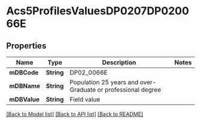 # Acs5ProfilesValuesDP0207DP020066E

## Properties
Name | Type | Description | Notes
------------ | ------------- | ------------- | -------------
**mDBCode** | **String** | DP02_0066E | 
**mDBName** | **String** | Population 25 years and over- Graduate or professional degree | 
**mDBValue** | **String** | Field value | 

[[Back to Model list]](../README.md#documentation-for-models) [[Back to API list]](../README.md#documentation-for-api-endpoints) [[Back to README]](../README.md)


